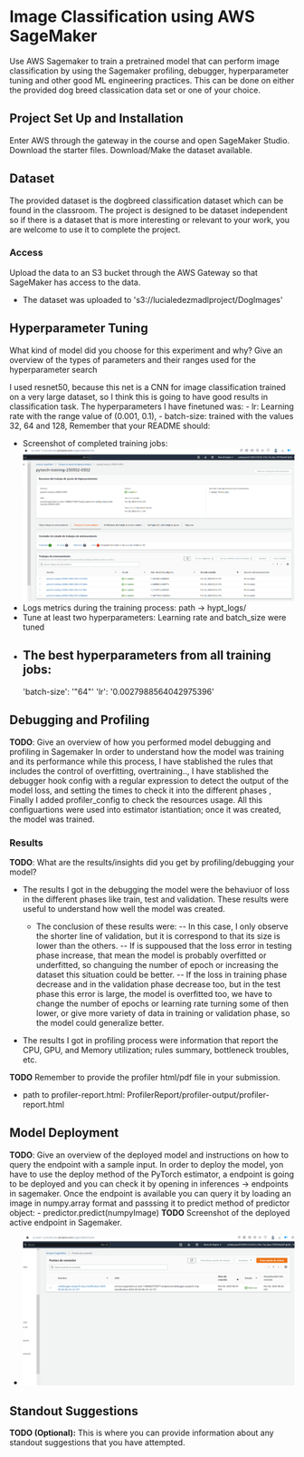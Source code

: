 # Image Classification using AWS SageMaker

Use AWS Sagemaker to train a pretrained model that can perform image classification by using the Sagemaker profiling, debugger, hyperparameter tuning and other good ML engineering practices. This can be done on either the provided dog breed classication data set or one of your choice.

## Project Set Up and Installation
Enter AWS through the gateway in the course and open SageMaker Studio. 
Download the starter files.
Download/Make the dataset available. 

## Dataset
The provided dataset is the dogbreed classification dataset which can be found in the classroom.
The project is designed to be dataset independent so if there is a dataset that is more interesting or relevant to your work, you are welcome to use it to complete the project.

### Access
Upload the data to an S3 bucket through the AWS Gateway so that SageMaker has access to the data. 
- The dataset was uploaded to 's3://lucialedezmadlproject/DogImages'

## Hyperparameter Tuning
What kind of model did you choose for this experiment and why? Give an overview of the types of parameters and their ranges used for the hyperparameter search

I used resnet50, because this net is a CNN for image classification trained on a very large dataset, so I think this is going to have good results in classification task.
The hyperparameters I have finetuned was:
    - lr: Learning rate with the range value of (0.001, 0.1),
    - batch-size:  trained with the values 32, 64 and 128,
Remember that your README should:
- Screenshot of completed training jobs:
    ![alt text](images/hypt_training_jobs.png)
- Logs metrics during the training process: path -> hypt_logs/
- Tune at least two hyperparameters: Learning rate and batch_size were tuned
- The best hyperparameters from all training jobs:
     -- 
     'batch-size': '"64"'
     'lr': '0.0027988564042975396'
     
## Debugging and Profiling
**TODO**: Give an overview of how you performed model debugging and profiling in Sagemaker
In order to understand how the model was training and its performance while this process, I have stablished the rules that includes the control of overfitting, overtraining.., I have stablished the debugger hook config with a regular expression to detect the output of the model loss, and setting the times to check it into the different phases , 
Finally I added profiler_config to check the resources usage.
All this configuartions were used into estimator istantiation; once it was created, the model was trained.

### Results
**TODO**: What are the results/insights did you get by profiling/debugging your model?
- The results I got in the debugging the model were the behaviuor of loss in the different phases like train, test and validation. These results   were useful to understand how well the model was created.
  - The conclusion of these results were:
    -- In this case, I only observe the shorter line of validation, but it is correspond to that its size is lower than the others.
    -- If is suppoused that the loss error in testing phase increase, that mean the model is probably overfitted or underfitted, so changuing          the number of epoch or increasing the dataset this situation could be better.
    -- If the loss in training phase decrease and in the validation phase decrease too, but in the test phase this error is large, the model is        overfitted too, we have to change the number of epochs or learning rate turning some of then lower, or give more variety of data in              training or validation phase, so the model could generalize better.
    
 - The results I got in profiling process were information that report the CPU, GPU, and Memory utilization; rules summary, bottleneck troubles, etc.

**TODO** Remember to provide the profiler html/pdf file in your submission.
 - path to profiler-report.html: ProfilerReport/profiler-output/profiler-report.html
 
## Model Deployment
**TODO**: Give an overview of the deployed model and instructions on how to query the endpoint with a sample input.
In order to deploy the model, yon have to use the deploy method of the PyTorch estimator, a endpoint is going to be deployed and you can check it by opening in inferences -> endpoints in sagemaker. 
Once the endpoint is available you can query it by loading an image in numpy.array format and passsing it to predict method of predictor object:
    - predictor.predict(numpyImage)
**TODO** Screenshot of the deployed active endpoint in Sagemaker.
- ![alt text](images/endpoint.png)
## Standout Suggestions
**TODO (Optional):** This is where you can provide information about any standout suggestions that you have attempted.